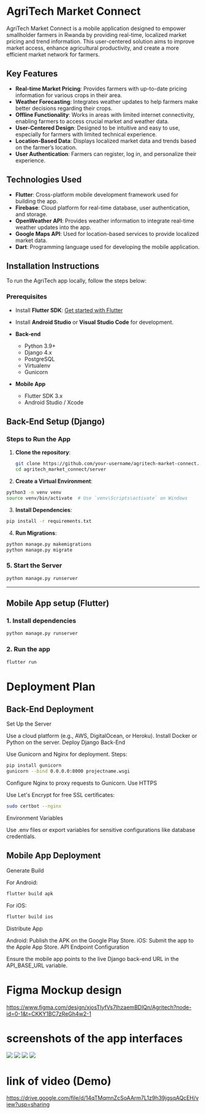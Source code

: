# AgriTech Market Connect

AgriTech Market Connect is a mobile application designed to empower smallholder farmers in Rwanda by providing real-time, localized market pricing and trend information. This user-centered solution aims to improve market access, enhance agricultural productivity, and create a more efficient market network for farmers.

## Key Features

- **Real-time Market Pricing**: Provides farmers with up-to-date pricing information for various crops in their area.
- **Weather Forecasting**: Integrates weather updates to help farmers make better decisions regarding their crops.
- **Offline Functionality**: Works in areas with limited internet connectivity, enabling farmers to access crucial market and weather data.
- **User-Centered Design**: Designed to be intuitive and easy to use, especially for farmers with limited technical experience.
- **Location-Based Data**: Displays localized market data and trends based on the farmer’s location.
- **User Authentication**: Farmers can register, log in, and personalize their experience.
  
## Technologies Used

- **Flutter**: Cross-platform mobile development framework used for building the app.
- **Firebase**: Cloud platform for real-time database, user authentication, and storage.
- **OpenWeather API**: Provides weather information to integrate real-time weather updates into the app.
- **Google Maps API**: Used for location-based services to provide localized market data.
- **Dart**: Programming language used for developing the mobile application.

## Installation Instructions

To run the AgriTech app locally, follow the steps below:

### Prerequisites

- Install **Flutter SDK**: [Get started with Flutter](https://flutter.dev/docs/get-started/install)
- Install **Android Studio** or **Visual Studio Code** for development.

- **Back-end**
  - Python 3.9+  
  - Django 4.x  
  - PostgreSQL  
  - Virtualenv  
  - Gunicorn  

- **Mobile App**
  - Flutter SDK 3.x  
  - Android Studio / Xcode  


## Back-End Setup (Django)

### Steps to Run the App

1. **Clone the repository**:
   ```bash
   git clone https://github.com/your-username/agritech-market-connect.git
   cd agritech_market_connect/server


 2. **Create a Virtual Environment**:
```bash
python3 -m venv venv
source venv/bin/activate  # Use `venv\Scripts\activate` on Windows
```

 3. **Install Dependencies**:
```bash
pip install -r requirements.txt
```
 4. **Run Migrations**:
```bash
python manage.py makemigrations
python manage.py migrate
```

### 5. Start the Server
```bash
python manage.py runserver
``` 
------

## Mobile App setup (Flutter)

### 1. Install dependencies
```bash
python manage.py runserver
```

### 2. Run the app
```bash
flutter run
```


# Deployment Plan
## Back-End Deployment
Set Up the Server

Use a cloud platform (e.g., AWS, DigitalOcean, or Heroku).
Install Docker or Python on the server.
Deploy Django Back-End

Use Gunicorn and Nginx for deployment.
Steps:
```bash
pip install gunicorn
gunicorn --bind 0.0.0.0:8000 projectname.wsgi
```
Configure Nginx to proxy requests to Gunicorn.
Use HTTPS

Use Let's Encrypt for free SSL certificates:
```bash
sudo certbot --nginx
```
Environment Variables

Use .env files or export variables for sensitive configurations like database credentials.

## Mobile App Deployment
Generate Build

For Android:
```bash
flutter build apk
```
For iOS:
```bash
flutter build ios
```

Distribute App

Android: Publish the APK on the Google Play Store.
iOS: Submit the app to the Apple App Store.
API Endpoint Configuration

Ensure the mobile app points to the live Django back-end URL in the API_BASE_URL variable.

# Figma Mockup design
   
   https://www.figma.com/design/xjosTIyfVs7IhzaemBDlQn/Agritech?node-id=0-1&t=CKKY1BC7zReGh4w2-1


# screenshots of the app interfaces

<img src="1.png">
<img src="2.png">
<img src="3.png">
<img src="4.png">


# link of video (Demo)

https://drive.google.com/file/d/14qTMqmnZcSoAArm7L1z9h39jgsqAQcEH/view?usp=sharing

